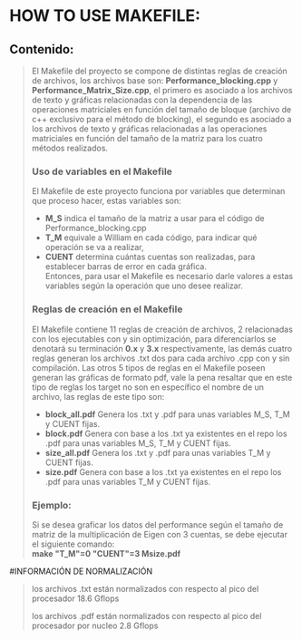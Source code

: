 # HOW TO USE MAKEFILE:

## Contenido:
> El Makefile del proyecto se compone de distintas reglas de creación de archivos, los archivos base son: **Performance_blocking.cpp** y **Performance_Matrix_Size.cpp**, el primero es asociado a los archivos de texto y gráficas relacionadas con la dependencia de las operaciones matriciales en función del tamaño de bloque (archivo de c++ exclusivo para el método de blocking), el segundo es asociado a los archivos de texto y gráficas relacionadas a las operaciones matriciales en función del tamaño de la matriz para los cuatro métodos realizados.
> ### Uso de variables en el Makefile
> El Makefile de este proyecto funciona por variables que determinan que proceso hacer, estas variables son: <br>
>  * **M_S** indica el tamaño de la matriz a usar para el código de Performance_blocking.cpp <br>
>  * **T_M** equivale a William en cada código, para indicar qué operación se va a realizar, 
>  * **CUENT** determina cuántas cuentas son realizadas, para establecer barras de error en cada gráfica. <br>
> Entonces, para usar el Makefile es necesario darle valores a estas variables según la operación que uno desee realizar.
> ### Reglas de creación en el Makefile
> El Makefile contiene 11 reglas de creación de archivos, 2 relacionadas con los ejecutables con y sin optimización, para diferenciarlos se denotará su terminación **0.x** y **3.x** respectivamente, las demás cuatro reglas generan los archivos .txt dos para cada archivo .cpp con y sin compilación.
> Las otros 5 tipos de reglas en el Makefile poseen generan las gráficas de formato pdf, vale la pena resaltar que en este tipo de reglas los target no son en específico el nombre de un archivo, las reglas de este tipo son:
> *  **block_all.pdf** Genera los .txt y .pdf para unas variables M_S, T_M y CUENT fijas.
> *  **block.pdf** Genera con base a los .txt ya existentes en el repo los  .pdf para unas variables M_S, T_M y CUENT fijas.
> *  **size_all.pdf** Genera los .txt y .pdf para unas variables T_M y CUENT fijas.
> *  **size.pdf** Genera con base a los .txt ya existentes en el repo los  .pdf para unas variables T_M y CUENT fijas.
> ### Ejemplo:
> Si se desea graficar los datos del performance según el tamaño de matriz de la multiplicación de Eigen con 3 cuentas, se debe ejecutar el siguiente comando: <br>
> **make "T_M"=0 "CUENT"=3 Msize.pdf** 

#INFORMACIÓN DE NORMALIZACIÓN
>los archivos .txt están normalizados con respecto al pico del procesador 18.6 Gflops
>
>los archivos .pdf están normalizados con respecto al pico del procesador por nucleo 2.8 Gflops
